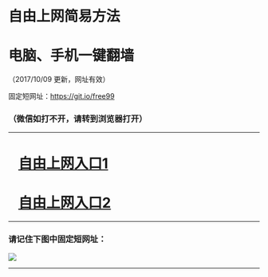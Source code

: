 ﻿# 自由上网简易方法

# 电脑、手机一键翻墙

（2017/10/09 更新，网址有效）

固定短网址：https://git.io/free99

### （微信如打不开，请转到浏览器打开）


***





# &nbsp;&nbsp; <a href="http://ft2605331778.fwq-tz-1001.info/fwqtz01.html?t=100900122180 " target="_blank">自由上网入口1</a>
# &nbsp;&nbsp; <a href="http://ft1321623723.fwq-tz-1002.info/fwqtz02.html?t=100900126513 " target="_blank">自由上网入口2</a>
***

### 请记住下图中固定短网址：

<img src="https://s3-us-west-2.amazonaws.com/fwq-1001/yjfq-20170905okok.png" /> 


***

